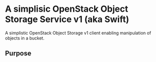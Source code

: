 # A simplisic OpenStack Object Storage Service v1 (aka Swift)

A simplistic OpenStack Object Storage v1 client enabling manipulation of objects in a bucket. 

## Purpose




